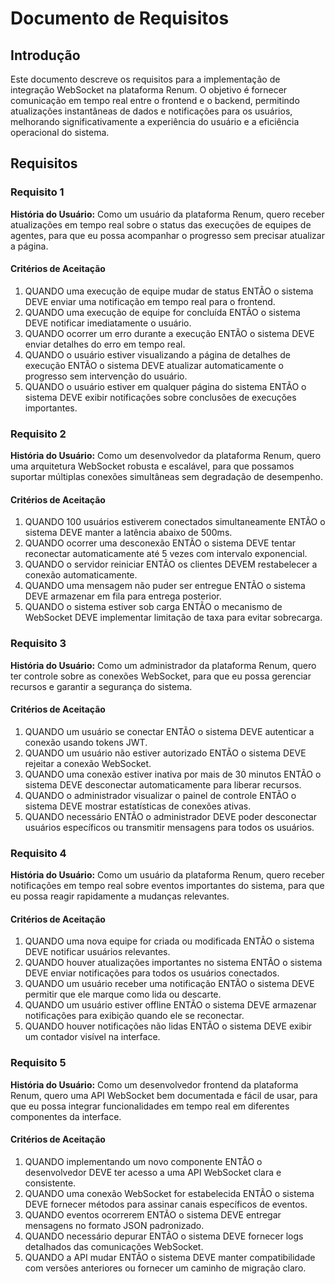 # Documento de Requisitos

## Introdução

Este documento descreve os requisitos para a implementação de integração WebSocket na plataforma Renum. O objetivo é fornecer comunicação em tempo real entre o frontend e o backend, permitindo atualizações instantâneas de dados e notificações para os usuários, melhorando significativamente a experiência do usuário e a eficiência operacional do sistema.

## Requisitos

### Requisito 1

**História do Usuário:** Como um usuário da plataforma Renum, quero receber atualizações em tempo real sobre o status das execuções de equipes de agentes, para que eu possa acompanhar o progresso sem precisar atualizar a página.

#### Critérios de Aceitação

1. QUANDO uma execução de equipe mudar de status ENTÃO o sistema DEVE enviar uma notificação em tempo real para o frontend.
2. QUANDO uma execução de equipe for concluída ENTÃO o sistema DEVE notificar imediatamente o usuário.
3. QUANDO ocorrer um erro durante a execução ENTÃO o sistema DEVE enviar detalhes do erro em tempo real.
4. QUANDO o usuário estiver visualizando a página de detalhes de execução ENTÃO o sistema DEVE atualizar automaticamente o progresso sem intervenção do usuário.
5. QUANDO o usuário estiver em qualquer página do sistema ENTÃO o sistema DEVE exibir notificações sobre conclusões de execuções importantes.

### Requisito 2

**História do Usuário:** Como um desenvolvedor da plataforma Renum, quero uma arquitetura WebSocket robusta e escalável, para que possamos suportar múltiplas conexões simultâneas sem degradação de desempenho.

#### Critérios de Aceitação

1. QUANDO 100 usuários estiverem conectados simultaneamente ENTÃO o sistema DEVE manter a latência abaixo de 500ms.
2. QUANDO ocorrer uma desconexão ENTÃO o sistema DEVE tentar reconectar automaticamente até 5 vezes com intervalo exponencial.
3. QUANDO o servidor reiniciar ENTÃO os clientes DEVEM restabelecer a conexão automaticamente.
4. QUANDO uma mensagem não puder ser entregue ENTÃO o sistema DEVE armazenar em fila para entrega posterior.
5. QUANDO o sistema estiver sob carga ENTÃO o mecanismo de WebSocket DEVE implementar limitação de taxa para evitar sobrecarga.

### Requisito 3

**História do Usuário:** Como um administrador da plataforma Renum, quero ter controle sobre as conexões WebSocket, para que eu possa gerenciar recursos e garantir a segurança do sistema.

#### Critérios de Aceitação

1. QUANDO um usuário se conectar ENTÃO o sistema DEVE autenticar a conexão usando tokens JWT.
2. QUANDO um usuário não estiver autorizado ENTÃO o sistema DEVE rejeitar a conexão WebSocket.
3. QUANDO uma conexão estiver inativa por mais de 30 minutos ENTÃO o sistema DEVE desconectar automaticamente para liberar recursos.
4. QUANDO o administrador visualizar o painel de controle ENTÃO o sistema DEVE mostrar estatísticas de conexões ativas.
5. QUANDO necessário ENTÃO o administrador DEVE poder desconectar usuários específicos ou transmitir mensagens para todos os usuários.

### Requisito 4

**História do Usuário:** Como um usuário da plataforma Renum, quero receber notificações em tempo real sobre eventos importantes do sistema, para que eu possa reagir rapidamente a mudanças relevantes.

#### Critérios de Aceitação

1. QUANDO uma nova equipe for criada ou modificada ENTÃO o sistema DEVE notificar usuários relevantes.
2. QUANDO houver atualizações importantes no sistema ENTÃO o sistema DEVE enviar notificações para todos os usuários conectados.
3. QUANDO um usuário receber uma notificação ENTÃO o sistema DEVE permitir que ele marque como lida ou descarte.
4. QUANDO um usuário estiver offline ENTÃO o sistema DEVE armazenar notificações para exibição quando ele se reconectar.
5. QUANDO houver notificações não lidas ENTÃO o sistema DEVE exibir um contador visível na interface.

### Requisito 5

**História do Usuário:** Como um desenvolvedor frontend da plataforma Renum, quero uma API WebSocket bem documentada e fácil de usar, para que eu possa integrar funcionalidades em tempo real em diferentes componentes da interface.

#### Critérios de Aceitação

1. QUANDO implementando um novo componente ENTÃO o desenvolvedor DEVE ter acesso a uma API WebSocket clara e consistente.
2. QUANDO uma conexão WebSocket for estabelecida ENTÃO o sistema DEVE fornecer métodos para assinar canais específicos de eventos.
3. QUANDO eventos ocorrerem ENTÃO o sistema DEVE entregar mensagens no formato JSON padronizado.
4. QUANDO necessário depurar ENTÃO o sistema DEVE fornecer logs detalhados das comunicações WebSocket.
5. QUANDO a API mudar ENTÃO o sistema DEVE manter compatibilidade com versões anteriores ou fornecer um caminho de migração claro.
